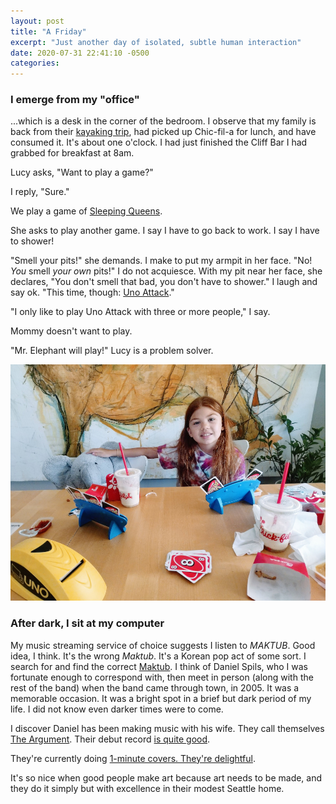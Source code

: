 ```yaml
---
layout: post
title: "A Friday"
excerpt: "Just another day of isolated, subtle human interaction"
date: 2020-07-31 22:41:10 -0500
categories: 
---
```


### I emerge from my "office"

...which is a desk in the corner of the bedroom. I observe that my family is back from their [kayaking trip](https://www.instagram.com/p/CDUJZJCnoym/), had picked up Chic-fil-a for lunch, and have consumed it. It's about one o'clock. I had just finished the Cliff Bar I had grabbed for breakfast at 8am. 

Lucy asks, "Want to play a game?"

I reply, "Sure."

We play a game of [Sleeping Queens](https://en.wikipedia.org/wiki/Sleeping_Queens).

She asks to play another game. I say I have to go back to work. I say I have to shower!

"Smell your pits!" she demands. I make to put my armpit in her face. "No! *You* smell *your own* pits!" I do not acquiesce. With my pit near her face, she declares, "You don't smell that bad, you don't have to shower." I laugh and say ok. "This time, though: [Uno Attack](https://en.wikipedia.org/wiki/Uno_Attack)."

"I only like to play Uno Attack with three or more people," I say.

Mommy doesn't want to play.

"Mr. Elephant will play!" Lucy is a problem solver.

![](/assets/2020/07/IMG_20200731_122553.jpg)

### After dark, I sit at my computer

My music streaming service of choice suggests I listen to _MAKTUB_. Good idea, I think. It's the wrong _Maktub_. It's a Korean pop act of some sort. I search for and find the correct [Maktub](https://en.wikipedia.org/wiki/Maktub). I think of Daniel Spils, who I was fortunate enough to correspond with, then meet in person (along with the rest of the band) when the band came through town, in 2005. It was a memorable occasion. It was a bright spot in a brief but dark period of my life. I did not know even darker times were to come.

I discover Daniel has been making music with his wife. They call themselves [The Argument](http://www.theargument.us/). Their debut record [is quite good](http://www.theargument.us/album-1).

They're currently doing [1-minute covers. They're delightful](http://www.theargument.us/covid-covers).

It's so nice when good people make art because art needs to be made, and they do it simply but with excellence in their modest Seattle home.
